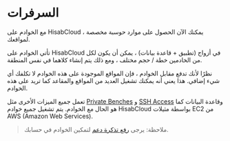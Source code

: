 # السرفرات

مع الخوادم على HisabCloud ، يمكنك الآن الحصول على موارد حوسبة مخصصة لمواقعك.

تأتي الخوادم على HisabCloud في أزواج (تطبيق + قاعدة بيانات) ، يمكن أن يكون لكل من الخادمين خطة / حجم مختلف ، ومع ذلك يتم إنشاء كلاهما في نفس المنطقة.

نظرًا لأنك تدفع مقابل الخوادم ، فإن المواقع الموجودة على هذه الخوادم لا تكلفك أي شيء إضافي. هذا يعني أنه يمكنك تشغيل العديد من المواقع والمقاعد كما تريد على هذه الخوادم.

تعمل جميع الميزات الأخرى مثل [Private Benches](https://frappecloud.com/docs/benches) و [SSH Access](https://frappecloud.com/docs/ssh) وقاعدة البيانات كما هو الحال مع الخوادم. يتم تشغيل جميع خوادم HisabCloud بواسطة مثيلات EC2 من AWS (Amazon Web Services).

> ملاحظة: يرجى [رفع تذكرة دعم](https://frappecloud.com/support/tickets/new) لتمكين الخوادم في حسابك.
